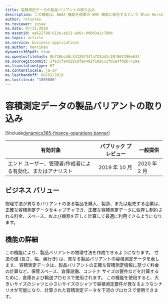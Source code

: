 ```yaml
---
title: 容積測定データの製品バリアントの取り込み
description: この機能は、AWAX 機能を標準の WHS 機能に統合するという Blue Horseshoe との契約から始まります。 この機能により、製品バリアントの物理寸法を保存し、輸送費や保管に必要なスペースに関連した正しい容積測定データの計算など、後工程でこれらを使用できるようになります。
author: relnotes
ms.reviewer: josaw
ms.date: 07/31/2019
ms.assetid: aa62278d-615e-e911-a96c-000d3a1c7bbb
ms.topic: article
ms.service: business-applications
ms.author: henrikan
dynamics365pdf: true
ms.openlocfilehash: 8b718bcb8c441267447a722dd1c59f862196e634
ms.sourcegitcommit: 2fe3cfa4d291dfe6492f1095c2f01a4fd8b7719a
ms.translationtype: HT
ms.contentlocale: ja-JP
ms.lasthandoff: 08/02/2019
ms.locfileid: "1855086"
---
```

# <a name="product-variant-uptake-of-volumetric-data"></a>容積測定データの製品バリアントの取り込み
[!include[dynamics365-finance-operations banner](../includes/dynamics365-finance-operations.md)]

| 有効対象    |  パブリック プレビュー | 一般提供 | 
| ---------- | ---------- |---------- |
|エンド ユーザー、管理者/作成者による有効化、またはアナリスト|2019 年 10 月| 2020 年 2 月|


## <a name="business-value"></a>ビジネス バリュー
<!-- bv start -->
物理寸法が異なるバリアントのある製品を購入、製造、または販売する企業は、正確な容積測定データをキャプチャでき、正確な容積測定データに依存し制約される料金、スペース、および機器を正しく計算して最適に利用できるようになります。
<!-- bv end -->



## <a name="feature-details"></a>機能の詳細
<!--feature detail start -->
この機能により、製品バリアントの物理寸法を作成できるようになります。 寸法の値 (長さ、幅、奥行き) は、異なる製品バリアントの容積測定データを表します。 容積測定データは、製品バリアントの正確な容積測定情報に基づく料金の計算など、保管スペース、倉庫設備、コンテナ サイズの要件などを計算するために、倉庫および輸送プロセスで使用されます。 この機能を使用すると、大きいサイズのシャツと小さいサイズのシャツで容積測定要件が異なるようなシナリオが可能になり、計算された容積測定データを下流のプロセスで使用できます。
<!--feature detail end -->











